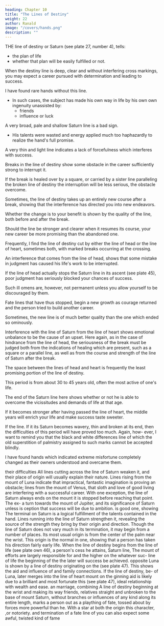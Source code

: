 ```yaml
---
heading: Chapter 10
title: "The Lines of Destiny"
weight: 22
author: Ranald
image: "/covers/hands.png"
description: ""
---
```



THE line of destiny or Saturn (see plate 27, number 4), tells:
- the plan of life
- whether that plan will be easily fulfilled or not.

When the destiny line is deep, clear and without interfering cross markings, you may expect a career pursued with determination and leading to success. 

I have found rare hands without this line.
- In such cases, the subject has made his own way in life by his own own ingenuity unassisted by:
  - friends
  - influence or luck

<!-- except as those aids brought into play through the man's . -->
<!-- The strength of a happy augury is much diminished
if
the Saturn -->

A very broad, pale and shallow Saturn line is a bad sign. 
- His talents were wasted and energy applied much too haphazardly to realize the hand's full promise.

A very thin and light line indicates a lack of forcefulness which interferes with success.

Breaks in the line of destiny show some obstacle in the career sufficiently strong to interrupt it. 

If the break is healed over by a square, or carried by a sister line paralleling the broken line of destiny the interruption will be less serious, the obstacle overcome.

Sometimes, the line of destiny takes up an entirely new course after a break, showing that the interference has directed you into new endeavors.

Whether the change is to your benefit is shown by the quality of the line, both before and after the break. 

Should the line be stronger and clearer when it resumes its course, your new career be more promising than the abandoned one.

Frequently, I find the line of destiny cut by either the line of head or the line of heart, sometimes both, with marked breaks occurring at the crossing.

An interference that comes from the line of head, shows that some mistake in judgment has caused his life's work to be interrupted. 

If the line of head actually stops the Saturn line in its ascent (see plate 45), poor judgment has seriously blocked your chances of success. 

Such ill omens are, however, not permanent unless you allow yourself to be discouraged by them.

Fate lines that have thus stopped, begin a new growth as courage returned and the person tried to build another career. 

Sometimes, the new line is of much better quality than the one which ended so ominously.

Interference with the line of Saturn from the line of heart shows emotional unbalance to be the cause of an upset. Here again, as in
the case of hindrance from the line of head, the seriousness of the break must be judged both from the indications of healing which
are present, such as a square or a parallel line, as well as from the
course and strength of the line of Saturn after the break.

The space between the lines of head and heart is frequently the least promising portion of the line of destiny. 

This period is from about 30 to 45 years old, often the most active of one's life. 

The end of the Saturn line here shows whether or not he is able to overcome the vicissitudes and demands of life at that age.

If it becomes stronger after having passed the line of heart, the middle years will enrich your life and make success taste sweeter. 

If the
line.
If
it
its
Saturn becomes wavery, thin and broken at its end, then the
difficulties of this period will have proved too much. Again, how-
ever, I want to remind you that the black and white differences
line of
which the old superstition of palmistry assigned
to such
marks cannot be accepted blindly. 

I have found hands which indicated extreme misfortune completely changed as their owners understood and overcame them.

their difficulties
All lines cutting across the line of Saturn weaken it, and their
place of origin will usually explain their nature. Lines rising from the
mount
of
Luna
indicate that impractical, fantastic imagination
is
proving an obstacle; lines from the mount of Venus, that sloth and
love of good living are interfering with a successful career.
With one exception, the line of Saturn always ends on the mount
it is stopped before reaching that point. The ex-
a turn towards the mount of Jupiter, and its significance
of Saturn unless
is
ception
that success will be due to ambition.
is
good one, showing
The
terminal on Saturn
is
a
logical fulfillment of the talents contained in the
hand.
Lines running into the line of Saturn strengthen it, revealing the
source of the strength they bring by their origin and direction.
Though the line of Saturn does not vary much in its termination,
it may begin from a number of places. Its most usual origin is from
the center of the palm near the wrist. This origin is the normal
in
one, showing that a person has taken his direction fairly early
life. When the line of destiny begins from the line of life (see plate
own
46), a person's
cess
he
attains,
Saturn line,
The
mount of
efforts are largely responsible for
and the higher on the
whatever suc-
line of life the beginning of the
the later will success be achieved.
opposite
Luna
is
shown by a
line of destiny originating
on the
(see plate 47). This shows the aid and influence of
and family connections. If the line of destiny, be-
of Luna, later merges into the line of heart
mount
on
the
ginning
aid
is likely due to a brilliant and most fortunate
this
(see plate 47),
ideal relationship with wealth and ease.
an
marriage, combining
A line of destiny beginning at the wrist and making its way
friends, relatives
straight
and unbroken
to the base of
mount
Saturn, without branches
or influences of any kind along its entire length, marks a person out
as a plaything of fate, tossed about by forces more powerful than
he.
With a
star at both the origin
this character,
,or
notoriety.
and termination of a
fate line of
you can also expect some awful, twisted kind of fame

